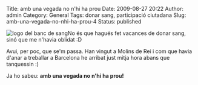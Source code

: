 Title: amb una vegada no n'hi ha prou
Date: 2009-08-27 20:22
Author: admin
Category: General
Tags: donar sang, participació ciutadana
Slug: amb-una-vegada-no-nhi-ha-prou-4
Status: published

<img src="http://gil.badall.net/wp-content/uploads/2007/04/logo_portada.gif" title="logo del banc de sang" class="alignright size-full wp-image-80" alt="logo del banc de sang" />No és que hagués fet vacances de donar sang, sinó que me n'havia oblidat :D

Avui, per poc, que se'm passa. Han vingut a Molins de Rei i com que havia d'anar a treballar a Barcelona he arribat just mitja hora abans que tanquessin :)

Ja ho sabeu: **amb una vegada no n'hi ha prou!**
